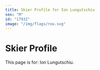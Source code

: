 ```yaml
---
title: Skier Profile for Ion Lungutschiu
sex: "M"
id: "17932"
image: "/img/flags/rou.svg" 
---
```


# Skier Profile

This page is for: Ion Lungutschiu.
    